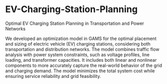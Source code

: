 # EV-Charging-Station-Planning
Optimal EV Charging Station Planning in Transportation and Power Networks

We developed an optimization model in GAMS for the optimal placement and sizing of electric vehicle (EV) charging stations, considering both transportation and distribution networks. The model combines traffic flow analysis with power system constraints, such as voltage profiles, line loading, and transformer capacities. It includes both linear and nonlinear components to more accurately capture the real-world behavior of the grid and charging demand. The model minimizes the total system cost while ensuring service reliability and grid feasibility.
